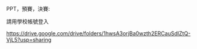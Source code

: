 PPT，預賽，決賽:

請用學校帳號登入

https://drive.google.com/drive/folders/1hwsA3orjBa0wzth2ERCauSdIZtQ-VjL5?usp=sharing
  
